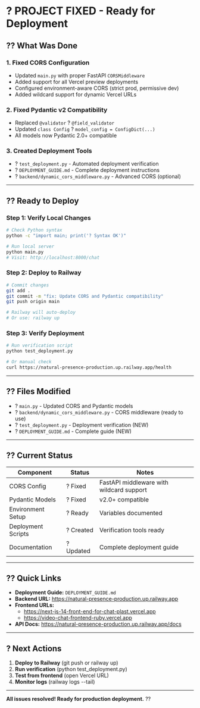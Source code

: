 # ? PROJECT FIXED - Ready for Deployment

## ?? **What Was Done**

### **1. Fixed CORS Configuration** 
- Updated `main.py` with proper FastAPI `CORSMiddleware`
- Added support for all Vercel preview deployments
- Configured environment-aware CORS (strict prod, permissive dev)
- Added wildcard support for dynamic Vercel URLs

### **2. Fixed Pydantic v2 Compatibility**
- Replaced `@validator` ? `@field_validator` 
- Updated `class Config` ? `model_config = ConfigDict(...)`
- All models now Pydantic 2.0+ compatible

### **3. Created Deployment Tools**
- ? `test_deployment.py` - Automated deployment verification
- ? `DEPLOYMENT_GUIDE.md` - Complete deployment instructions
- ? `backend/dynamic_cors_middleware.py` - Advanced CORS (optional)

---

## ?? **Ready to Deploy**

### **Step 1: Verify Local Changes**
```bash
# Check Python syntax
python -c "import main; print('? Syntax OK')"

# Run local server
python main.py
# Visit: http://localhost:8000/chat
```

### **Step 2: Deploy to Railway**
```bash
# Commit changes
git add .
git commit -m "fix: Update CORS and Pydantic compatibility"
git push origin main

# Railway will auto-deploy
# Or use: railway up
```

### **Step 3: Verify Deployment**
```bash
# Run verification script
python test_deployment.py

# Or manual check
curl https://natural-presence-production.up.railway.app/health
```

---

## ?? **Files Modified**

- ? `main.py` - Updated CORS and Pydantic models
- ? `backend/dynamic_cors_middleware.py` - CORS middleware (ready to use)
- ? `test_deployment.py` - Deployment verification (NEW)
- ? `DEPLOYMENT_GUIDE.md` - Complete guide (NEW)

---

## ?? **Current Status**

| Component | Status | Notes |
|-----------|--------|-------|
| CORS Config | ? Fixed | FastAPI middleware with wildcard support |
| Pydantic Models | ? Fixed | v2.0+ compatible |
| Environment Setup | ? Ready | Variables documented |
| Deployment Scripts | ? Created | Verification tools ready |
| Documentation | ? Updated | Complete deployment guide |

---

## ?? **Quick Links**

- **Deployment Guide:** `DEPLOYMENT_GUIDE.md`
- **Backend URL:** https://natural-presence-production.up.railway.app
- **Frontend URLs:**
  - https://next-js-14-front-end-for-chat-plast.vercel.app
  - https://video-chat-frontend-ruby.vercel.app
- **API Docs:** https://natural-presence-production.up.railway.app/docs

---

## ? **Next Actions**

1. **Deploy to Railway** (git push or railway up)
2. **Run verification** (python test_deployment.py)
3. **Test from frontend** (open Vercel URL)
4. **Monitor logs** (railway logs --tail)

---

**All issues resolved! Ready for production deployment.** ??
